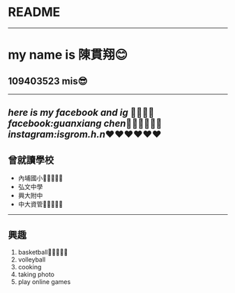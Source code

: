 # README
---
# my name is 陳貫翔😊
## 109403523 mis😎
---
*here is my facebook and ig* 🙉🙉🙉🙉
*facebook:guanxiang chen*🙌🙌🙌🙌🙌🙌
*instagram:isgrom.h.n*❤️❤️❤️❤️❤️❤️
---
## 曾就讀學校
* 內埔國小🙉🙉🙉🙉🙉
* 弘文中學
* 興大附中
* 中大資管🙌🙌🙌🙌🙌
---
## 興趣
1. basketball🤩🤩🤩🤩🤩
1. volleyball
1. cooking
1. taking photo
1. play online games


